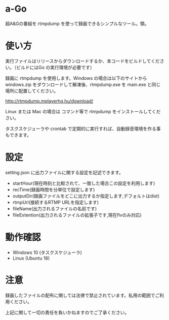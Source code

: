 # a-Go

超A&Gの番組を rtmpdump を使って録画できるシンプルなツール。顎。

# 使い方

実行ファイルはリリースからダウンロードするか、本コードをビルドしてください。（ビルドにはGo の実行環境が必要です）

録画に rtmpdump を使用します。Windows の場合は以下のサイトから windows.zip をダウンロードして解凍後、rtmpdump.exe を main.exe と同じ場所に配置してください。

http://rtmpdump.mplayerhq.hu/download/

Linux または Mac の場合は コマンド等で rtmpdump をインストールしてください。

タスクスケジューラや crontab で定期的に実行すれば、自動録音環境を作る事もできます。

# 設定

setting.json に出力ファイルに関する設定を記述できます。

* startHour(現在時刻と比較されて、一致した場合この設定を利用します) 
* recTime(録画時間を分単位で設定します)
* outputDir(録画ファイルをどこに出力するか指定します,デフォルトはdist)
* rtmpUrl(接続するRTMP URLを指定します)
* fileName(出力されるファイルの名前です)
* fileExtention(出力されるファイルの拡張子です,現在flvのみ対応)

# 動作確認

* Windows 10 (タスクスケジューラ)
* Linux (Ubuntu 18)

# 注意

録画したファイルの配布に関しては法律で禁止されています。私用の範囲でご利用ください。

上記に関して一切の責任を負いかねますのでご了承ください。
